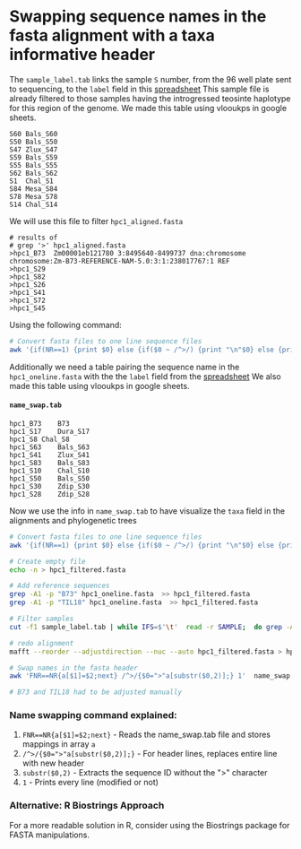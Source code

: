 # Swapping sequence names in  the fasta alignment with a taxa informative header

The `sample_label.tab` links the sample `S` number, from the 96 well plate sent to sequencing, to the `label` field 
in this [spreadsheet](https://docs.google.com/spreadsheets/d/1gsZ017XvS_xLZkXzBmKT7e4DL5aiEld8AcxfeJ2KNwc/edit?gid=1345415053#gid=1345415053&fvid=1451101345) 
This sample file is already filtered to those samples having the introgressed teosinte haplotype for this region of the genome.
We made this table using vlooukps in google sheets.

```
S60	Bals_S60
S50	Bals_S50
S47	Zlux_S47
S59	Bals_S59
S55	Bals_S55
S62	Bals_S62
S1	Chal_S1
S84	Mesa_S84
S78	Mesa_S78
S14	Chal_S14
```

We will use this file to filter  `hpc1_aligned.fasta`
```
# results of
# grep '>' hpc1_aligned.fasta
>hpc1_B73  Zm00001eb121780 3:8495640-8499737 dna:chromosome chromosome:Zm-B73-REFERENCE-NAM-5.0:3:1:238017767:1 REF
>hpc1_S29
>hpc1_S82
>hpc1_S26
>hpc1_S41
>hpc1_S72
>hpc1_S45
```
Using the following command:

```bash
# Convert fasta files to one line sequence files
awk '{if(NR==1) {print $0} else {if($0 ~ /^>/) {print "\n"$0} else {printf "%s",$0}}}' hpc1_aligned.fasta > hpc1_oneline.fasta
```

Additionally we need a table pairing the sequence name in the `hpc1_oneline.fasta` with the
the `label` field from the [spreadsheet](https://docs.google.com/spreadsheets/d/1gsZ017XvS_xLZkXzBmKT7e4DL5aiEld8AcxfeJ2KNwc/edit?gid=1345415053#gid=1345415053&fvid=1451101345) 
We also made this table using vlooukps in google sheets.

#### `name_swap.tab`
```
hpc1_B73	B73
hpc1_S17	Dura_S17
hpc1_S8	Chal_S8
hpc1_S63	Bals_S63
hpc1_S41	Zlux_S41
hpc1_S83	Bals_S83
hpc1_S10	Chal_S10
hpc1_S50	Bals_S50
hpc1_S30	Zdip_S30
hpc1_S28	Zdip_S28
```

Now we use the info in `name_swap.tab` to have visualize the `taxa` field in the alignments and phylogenetic trees

```bash
# Convert fasta files to one line sequence files
awk '{if(NR==1) {print $0} else {if($0 ~ /^>/) {print "\n"$0} else {printf "%s",$0}}}' hpc1_aligned.fasta > hpc1_oneline.fasta

# Create empty file
echo -n > hpc1_filtered.fasta

# Add reference sequences
grep -A1 -p "B73" hpc1_oneline.fasta  >> hpc1_filtered.fasta
grep -A1 -p "TIL18" hpc1_oneline.fasta  >> hpc1_filtered.fasta

# Filter samples
cut -f1 sample_label.tab | while IFS=$'\t'  read -r SAMPLE;  do grep -A1 -p "${SAMPLE}$" hpc1_oneline.fasta >> hpc1_filtered.fasta; done

# redo alignment
mafft --reorder --adjustdirection --nuc --auto hpc1_filtered.fasta > hpc1_filtered_realigned.fasta

# Swap names in the fasta header
awk 'FNR==NR{a[$1]=$2;next} /^>/{$0=">"a[substr($0,2)];} 1'  name_swap.tab hpc1_filtered_realigned.fasta

# B73 and TIL18 had to be adjusted manually   
```

### Name swapping command explained:
1. `FNR==NR{a[$1]=$2;next}` - Reads the name_swap.tab file and stores mappings in array `a`
2. `/^>/{$0=">"a[substr($0,2)];}` - For header lines, replaces entire line with new header
3. `substr($0,2)` - Extracts the sequence ID without the ">" character
4. `1` - Prints every line (modified or not)

### Alternative: R Biostrings Approach
For a more readable solution in R, consider using the Biostrings package for FASTA manipulations.
